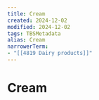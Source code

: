 ```yaml
---
title: Cream
created: 2024-12-02
modified: 2024-12-02
tags: TBSMetadata
alias: Cream
narrowerTerm:
- "[[4819 Dairy products]]"
---
```

# Cream
